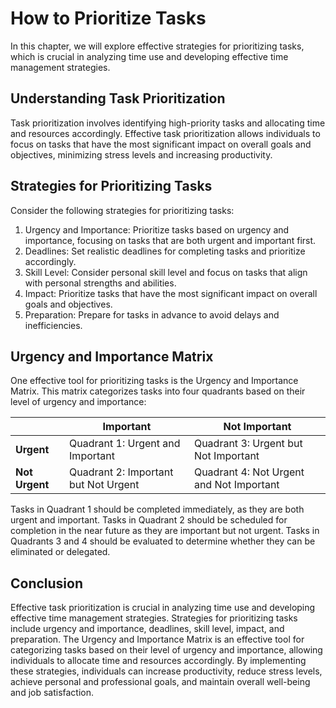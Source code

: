 How to Prioritize Tasks
======================================================

In this chapter, we will explore effective strategies for prioritizing tasks, which is crucial in analyzing time use and developing effective time management strategies.

Understanding Task Prioritization
---------------------------------

Task prioritization involves identifying high-priority tasks and allocating time and resources accordingly. Effective task prioritization allows individuals to focus on tasks that have the most significant impact on overall goals and objectives, minimizing stress levels and increasing productivity.

Strategies for Prioritizing Tasks
---------------------------------

Consider the following strategies for prioritizing tasks:

1. Urgency and Importance: Prioritize tasks based on urgency and importance, focusing on tasks that are both urgent and important first.
2. Deadlines: Set realistic deadlines for completing tasks and prioritize accordingly.
3. Skill Level: Consider personal skill level and focus on tasks that align with personal strengths and abilities.
4. Impact: Prioritize tasks that have the most significant impact on overall goals and objectives.
5. Preparation: Prepare for tasks in advance to avoid delays and inefficiencies.

Urgency and Importance Matrix
-----------------------------

One effective tool for prioritizing tasks is the Urgency and Importance Matrix. This matrix categorizes tasks into four quadrants based on their level of urgency and importance:

|                |            **Important**             |            **Not Important**             |
|----------------|--------------------------------------|------------------------------------------|
| **Urgent**     | Quadrant 1: Urgent and Important     | Quadrant 3: Urgent but Not Important     |
| **Not Urgent** | Quadrant 2: Important but Not Urgent | Quadrant 4: Not Urgent and Not Important |

Tasks in Quadrant 1 should be completed immediately, as they are both urgent and important. Tasks in Quadrant 2 should be scheduled for completion in the near future as they are important but not urgent. Tasks in Quadrants 3 and 4 should be evaluated to determine whether they can be eliminated or delegated.

Conclusion
----------

Effective task prioritization is crucial in analyzing time use and developing effective time management strategies. Strategies for prioritizing tasks include urgency and importance, deadlines, skill level, impact, and preparation. The Urgency and Importance Matrix is an effective tool for categorizing tasks based on their level of urgency and importance, allowing individuals to allocate time and resources accordingly. By implementing these strategies, individuals can increase productivity, reduce stress levels, achieve personal and professional goals, and maintain overall well-being and job satisfaction.
